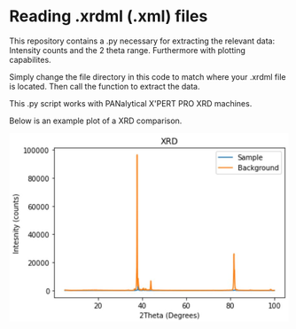 # Reading .xrdml (.xml) files 
This repository contains a .py necessary for extracting the relevant data: Intensity counts and the 2 theta range. 
Furthermore with plotting capabilites.

Simply change the file directory in this code to match where your .xrdml file is located. Then call the function to extract the data.

This .py script works with PANalytical X'PERT PRO XRD machines.

Below is an example plot of a XRD comparison. 


![Lithium Bromide - Water Absorption Cooling Cycle](XRD_.JPG)
